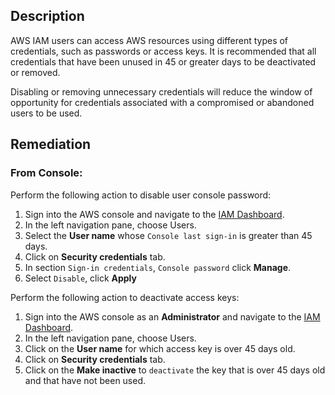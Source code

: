 ## Description

AWS IAM users can access AWS resources using different types of credentials, such as passwords or access keys. It is recommended that all credentials that have been unused in 45 or greater days to be deactivated or removed.

Disabling or removing unnecessary credentials will reduce the window of opportunity for credentials associated with a compromised or abandoned users to be used.

## Remediation

### From Console:

Perform the following action to disable user console password:

1. Sign into the AWS console and navigate to the [IAM Dashboard](https://console.aws.amazon.com/iam/home#/home).
2. In the left navigation pane, choose Users.
3. Select the **User name** whose `Console last sign-in` is greater than 45 days.
4. Click on **Security credentials** tab.
5. In section `Sign-in credentials`, `Console password` click **Manage**.
6. Select `Disable`, click **Apply**

Perform the following action to deactivate access keys:

1. Sign into the AWS console as an **Administrator** and navigate to the [IAM Dashboard](https://console.aws.amazon.com/iam/home#/home).
2. In the left navigation pane, choose Users.
3. Click on the **User name** for which access key is over 45 days old.
4. Click on **Security credentials** tab.
5. Click on the **Make inactive** to `deactivate` the key that is over 45 days old and that have not been used.
